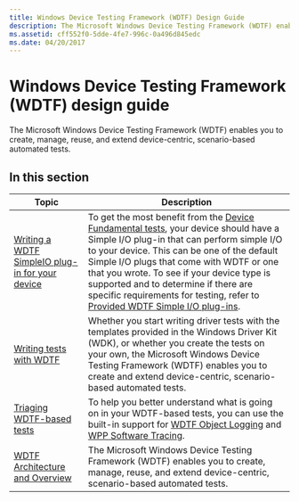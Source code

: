 ```yaml
---
title: Windows Device Testing Framework (WDTF) Design Guide
description: The Microsoft Windows Device Testing Framework (WDTF) enables you to create, manage, reuse, and extend device-centric, scenario-based automated tests.
ms.assetid: cff552f0-5dde-4fe7-996c-0a496d845edc
ms.date: 04/20/2017
---
```


# Windows Device Testing Framework (WDTF) design guide

The Microsoft Windows Device Testing Framework (WDTF) enables you to create, manage, reuse, and extend device-centric, scenario-based automated tests.

## In this section

|Topic|Description|
|----|----|
|[Writing a WDTF SimpleIO plug-in for your device](writing-a-wdtf-simpleio-plug-in-for-your-device.md)|To get the most benefit from the [Device Fundamental tests](/windows-hardware/drivers), your device should have a Simple I/O plug-in that can perform simple I/O to your device. This can be one of the default Simple I/O plugs that come with WDTF or one that you wrote. To see if your device type is supported and to determine if there are specific requirements for testing, refer to [Provided WDTF Simple I/O plug-ins](provided-wdtf-simpleio-plug-ins.md).|
|[Writing tests with WDTF](writing-tests-with-wdtf.md)|Whether you start writing driver tests with the templates provided in the Windows Driver Kit (WDK), or whether you create the tests on your own, the Microsoft Windows Device Testing Framework (WDTF) enables you to create and extend device-centric, scenario-based automated tests.|
|[Triaging WDTF-based tests](triaging-wdtf-based-tests.md)|To help you better understand what is going on in your WDTF-based tests, you can use the built-in support for [WDTF Object Logging](logging-and-tracing.md) and [WPP Software Tracing](../devtest/wpp-software-tracing.md).|
|[WDTF Architecture and Overview](wdtf-overview.md)|The Microsoft Windows Device Testing Framework (WDTF) enables you to create, manage, reuse, and extend device-centric, scenario-based automated tests.|